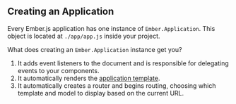 ## Creating an Application
Every Ember.js application has one instance of `Ember.Application`.
This object is located at `./app/app.js` inside your project.

What does creating an `Ember.Application` instance get you?

1. It adds event listeners to the document and is responsible for
   delegating events to your components.
1. It automatically renders the [application
   template](../templates/the-application-template).
1. It automatically creates a router and begins routing, choosing which
   template and model to display based on the current URL.
